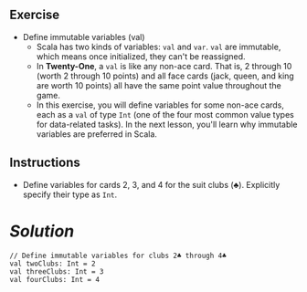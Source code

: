 ## Exercise
- Define immutable variables (val)
  - Scala has two kinds of variables: `val` and `var`. `val` are immutable, which means once initialized, they can't be reassigned.
  - In **Twenty-One**, a `val` is like any non-ace card. That is, 2 through 10 (worth 2 through 10 points) and all face cards (jack, queen, and king are worth 10 points) all have the same point value throughout the game.
  - In this exercise, you will define variables for some non-ace cards, each as a `val` of type `Int` (one of the four most common value types for data-related tasks). In the next lesson, you'll learn why immutable variables are preferred in Scala.

## Instructions
- Define variables for cards 2, 3, and 4 for the suit clubs (♣). Explicitly specify their type as `Int`.

# ***Solution***
```
// Define immutable variables for clubs 2♣ through 4♣
val twoClubs: Int = 2
val threeClubs: Int = 3
val fourClubs: Int = 4
```